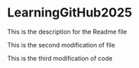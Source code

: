 # LearningGitHub2025

This is the description for the Readme file

This is the second modification of file

This is the third modification of code
